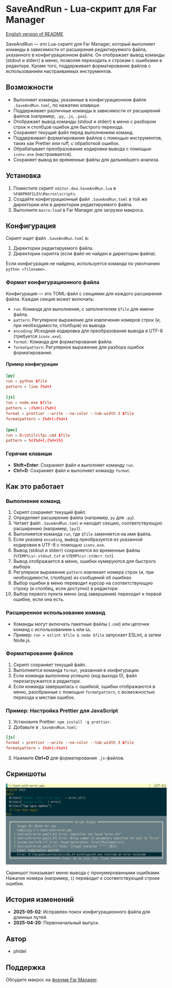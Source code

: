 # SaveAndRun - Lua-скрипт для Far Manager

[English version of README](readme.md)

SaveAndRun — это Lua-скрипт для Far Manager, который выполняет команды в зависимости от расширения редактируемого файла, указанного в конфигурационном файле. Он отображает вывод команды (stdout и stderr) в меню, позволяя переходить к строкам с ошибками в редакторе. Кроме того, поддерживает форматирование файлов с использованием настраиваемых инструментов.

## Возможности

- Выполняет команды, указанные в конфигурационном файле `.SaveAndRun.toml`, по нажатию клавиши.
- Поддерживает различные команды в зависимости от расширений файлов (например, `.py`, `.js`, `.pas`).
- Отображает вывод команды (stdout и stderr) в меню с разбором строк и столбцов ошибок для быстрого перехода.
- Сохраняет текущий файл перед выполнением команд.
- Поддерживает форматирование файлов с помощью инструментов, таких как Prettier или ruff, с обработкой ошибок.
- Обрабатывает преобразование кодировки вывода с помощью `iconv.exe` (настраивается).
- Сохраняет вывод во временные файлы для дальнейшего анализа.

## Установка

1. Поместите скрипт `editor.dea.SaveAndRun.lua` в `%FARPROFILE%\Macros\scripts`.
2. Создайте конфигурационный файл `.SaveAndRun.toml` в той же директории или в директории редактируемого файла.
3. Выполните `macro:load` в Far Manager для загрузки макроса.

## Конфигурация

Скрипт ищет файл `.SaveAndRun.toml` в:
1. Директории редактируемого файла.
2. Директории скрипта (если файл не найден в директории файла).

Если конфигурация не найдена, используется команда по умолчанию `python <filename>`.

### Формат конфигурационного файла

Конфигурация — это TOML-файл с секциями для каждого расширения файла. Каждая секция может включать:

- `run`: Команда для выполнения, с заполнителем `$file` для имени файла.
- `pattern`: Регулярное выражение для извлечения номеров строк (и, при необходимости, столбцов) из вывода.
- `encoding`: Исходная кодировка для преобразования вывода в UTF-8 (требуется `iconv.exe`).
- `format`: Команда для форматирования файла.
- `formatpattern`: Регулярное выражение для разбора ошибок форматирования.

#### Пример конфигурации

```toml
[py]
run = python $file
pattern = line (%d+)

[js]
run = node.exe $file
pattern = :(%d+):(%d+)
format = prettier --write --no-color --tab-width 3 $file
formatpattern = (%d+):(%d+)

[pas]
run = D:\Utils\fpc.cmd $file
pattern = %((%d+),(%d+)%)
```


### Горячие клавиши

- **Shift+Enter**: Сохраняет файл и выполняет команду `run`.
- **Ctrl+D**: Сохраняет файл и выполняет команду `format`.

## Как это работает

### Выполнение команд

1. Скрипт сохраняет текущий файл.
2. Определяет расширение файла (например, `py` для `.py`).
3. Читает файл `.SaveAndRun.toml` и находит секцию, соответствующую расширению (например, `[py]`).
4. Выполняется команда `run`, где `$file` заменяется на имя файла.
5. Если указана `encoding`, вывод преобразуется из указанной кодировки в UTF-8 с помощью `iconv.exe`.
6. Вывод (stdout и stderr) сохраняется во временные файлы (`%TEMP%\sr.stdout.txt` и `%TEMP%\sr.stderr.txt`).
7. Вывод отображается в меню, ошибки нумеруются для быстрого выбора.
8. Регулярное выражение `pattern` извлекает номера строк (и, при необходимости, столбцов) из сообщений об ошибках.
9. Выбор ошибки в меню переводит курсор на соответствующую строку (и столбец, если доступно) в редакторе.
10. Выбор первого пункта меню (код завершения) переходит к первой ошибке, если она есть.

### Расширенное использование команд

- Команды могут включать пакетные файлы (`.cmd`) или цепочки команд с использованием `&` или `&&`.
- Пример: `run = eslint $file & node $file` запускает ESLint, а затем Node.js.

### Форматирование файлов

1. Скрипт сохраняет текущий файл.
2. Выполняется команда `format`, указанная в конфигурации.
3. Если команда выполнена успешно (код выхода 0), файл перезагружается в редакторе.
4. Если команда завершилась с ошибкой, ошибки отображаются в меню, разобранные с помощью `formatpattern`, с возможностью перехода к местам ошибок.


### Пример: Настройка Prettier для JavaScript

1. Установите Prettier: `npm install -g prettier`.
2. Добавьте в `.SaveAndRun.toml`:

```toml
[js]
format = prettier --write --no-color --tab-width 3 $file
formatpattern = (%d+):(%d+)
```

3. Нажмите **Ctrl+D** для форматирования `.js`-файлов.

## Скриншоты

![Меню ошибок](./screenshot_errors.png)

Скриншот показывает меню вывода с пронумерованными ошибками. Нажатие номера (например, `1`) переводит к соответствующей строке ошибки.

## История изменений

- **2025-05-02**: Исправлен поиск конфигурационного файла для длинных путей.
- **2025-04-20**: Первоначальный выпуск.

## Автор

- phidel

## Поддержка

Обсудите макрос на [форуме Far Manager](https://forum.farmanager.com/viewtopic.php?t=13629).
